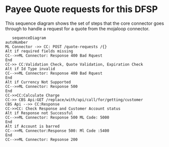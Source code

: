 # Payee Quote requests for this DFSP
This sequence diagram shows the set of steps that the core connector goes through to handle a request for a quote from the mojaloop connector.

```mermaid
   sequenceDiagram
autoNumber
ML Connector ->> CC: POST /quote-requests /{}
Alt if required fields missing
CC-->>ML Connector: Response 400 Bad Rquest
End
CC->> CC:Validation Check, Quote Validation, Expiration Check
Alt if Id Type invalid
CC-->>ML Connector: Response 400 Bad Rquest
End
Alt if Currency Not Supported
CC-->>ML Connector: Response 500
End
CC->>CC:Calculate Charge
CC->> CBS Api:GET /replace/with/api/call/for/getting/customer 
CBS Api -->> CC:Response
CC->>CC: Check Response and Customer Account status 
Alt if Response not Successful
CC-->>ML Connector: Response 500 ML Code: 5000
End
Alt if Account is barred
CC-->>ML Connector:Response 500: Ml Code :5400
End
CC-->>ML Connector: Repsonse 200
```
